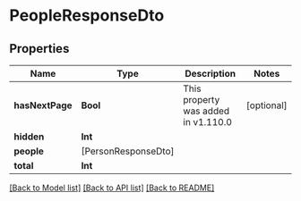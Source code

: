 # PeopleResponseDto

## Properties
Name | Type | Description | Notes
------------ | ------------- | ------------- | -------------
**hasNextPage** | **Bool** | This property was added in v1.110.0 | [optional] 
**hidden** | **Int** |  | 
**people** | [PersonResponseDto] |  | 
**total** | **Int** |  | 

[[Back to Model list]](../README.md#documentation-for-models) [[Back to API list]](../README.md#documentation-for-api-endpoints) [[Back to README]](../README.md)


